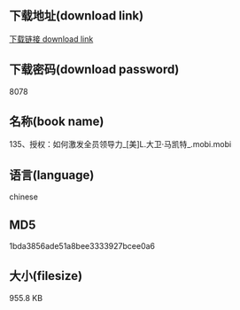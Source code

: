 ## 下载地址(download link)
[下载链接 download link](https://voluble-croquembouche-d321dc.netlify.app/?s=135%E3%80%81%E6%8E%88%E6%9D%83%EF%BC%9A%E5%A6%82%E4%BD%95%E6%BF%80%E5%8F%91%E5%85%A8%E5%91%98%E9%A2%86%E5%AF%BC%E5%8A%9B_%5B%E7%BE%8E%5DL.%E5%A4%A7%E5%8D%AB%C2%B7%E9%A9%AC%E5%87%AF%E7%89%B9_.mobi)

## 下载密码(download password)
8078

## 名称(book name)
135、授权：如何激发全员领导力_[美]L.大卫·马凯特_.mobi.mobi

## 语言(language)
chinese

## MD5
1bda3856ade51a8bee3333927bcee0a6

## 大小(filesize)
955.8 KB

